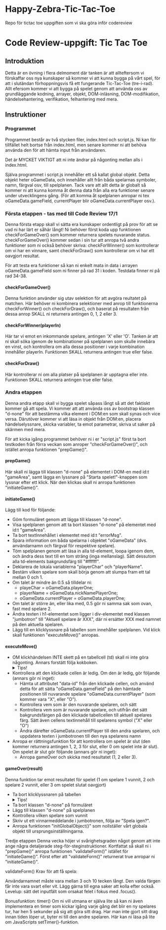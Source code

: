 # Happy-Zebra-Tic-Tac-Toe

Repo för tictac toe uppgiften som vi ska göra inför codereview

# Code Review-uppgift: Tic Tac Toe

## Introduktion

Detta är en övning i flera delmoment där tanken är att allteftersom vi
förskaffar oss nya kunskaper så kommer vi att kunna bygga på vårt spel, för att
i slutändan förhoppningsvis få ett fungerande Tic-Tac-Toe (tre-i-rad). Allt
efersom kommer vi att bygga på spelet genom att använda oss av grundläggande
kodning, arrayer, objekt, DOM-inläsning, DOM-modifikation, händelsehantering,
verifikation, felhantering med mera.

## Instruktioner

### Programmet

Programmet består av två stycken filer, index.html och script.js. Ni kan för
tillfället helt bortse från index.html, men senare kommer ni att behöva använda
den för att hämta input från användaren.

Det är MYCKET VIKTIGT att ni inte ändrar på någonting mellan alls i index.html.

Själva programmet i script.js innehåller ett så kallat global objekt. Detta
objekt heter oGameData, och innehåller allt från båda spelarnas symboler, namn,
färgval osv, till spelplanen. Tack vare att allt detta är globalt så kommer ni
att kunna komma åt denna data från alla era funktioner senare under
utvecklingens gång. (För att komma åt spelplanen anropar ni tex
oGameData.gameField, currentPlayer blir oGameData.currentPlayer osv.).

### Första etappen - tas med till Code Review 17/1

Denna första etapp skall vi sätta era kunskaper ordentligt på prov för att se
vad ni har lärt er såhär långt! Ni behöver först koda upp funktionen
checkForGameOver() som kommer returnera spelets nuvarande status.
checkForGameOver() kommer sedan i sin tur att anropa två andra funktioner som ni
också behöver skriva: checkForWinner() som kontrollerar om vi har en vinnare,
samt checkForDraw() som kontrollerar om vi har ett oavgjort resultat.

För att testa era funktioner så kan ni enkelt mata in data i arrayen
oGameData.gameField som ni finner på rad 31 i koden. Testdata finner ni på rad
34-38.

#### checkForGameOver()

Denna funktion använder sig utav selektion för att avgöra reultatet på matchen.
Här behöver ni kombinera selektioner med anrop till funktionerna
checkForWinner() och checkForDraw(), och baserat på resultaten från dessa anrop
SKALL ni returnera antingen 0, 1, 2 eller 3.

#### checkForWinner(playerIn)

Här tar vi emot en inkommande spelare, antingen 'X' eller 'O'. Tanken är att ni
skall söka igenom de kombinationer på spelplanen som skulle innebära en vinst,
och kontrollera om alla dessa positioner i varje kombination innehåller
playerIn. Funktionen SKALL returnera antingen true eller false.

#### checkForDraw()

Här kontrollerar ni om alla platser på spelplanen är upptagna eller inte.
Funktionen SKALL returnera antingen true eller false.

### Andra etappen

Denna andra etapp skall vi bygga spelet såpass långt så att det faktiskt kommer
gå att spela. Vi kommer att att använda oss av bootstrap klassen "d-none" för
att bestämma vilka element i DOM:en som skall synas och vice versa. Därutöver
kommer vi att läsa in objekt från DOM:en, placera händelselyssnare, skicka
variabler, ta emot parametrar, skriva ut saker på skärmen med mera.

För att kicka igång programmet behöver ni i er "script.js" först ta bort
testkoden från förra veckan som anroper "checkForGameOver()", och istället
anropa funktionen "prepGame()".

#### prepGame()

Här skall ni lägga till klassen "d-none" på elementet i DOM-en med id:t
"gameArea", samt lägga en lyssnare på "Starta spelet!"-knappen som lyssnar efter
ett klick. När den klickas skall ni anropa funktionen "initiateGame()".

#### initiateGame()

Lägg till kod för följande:

-   Göm formuläret genom att lägga till klassen "d-none".
-   Visa spelplanen genom att ta bort klassen "d-none" på elementet med id:t
    "gameArea".
-   Ta bort textInnehållet i elementet med id:t "errorMsg".
-   Spara information om båda spelarna i objektet "oGameData" (dvs. användarnamn
    och färgval för respektive spelare).
-   Töm spelplanen genom att läsa in alla td-element, loopa igenom dem, och
    ändra dess text till en tom sträng (inga mellanslag). Sätt dessutom alla
    td-elements bakgrundsfärg till "#ffffff".
-   Deklarera de lokala variablerna "playerChar" och "playerName".
-   Bestäm vilken spelare som skall börja genom att slumpa fram ett tal mellan 0
    och 1.
-   Om talet är mindre än 0.5 så tilldelar ni:
    -   playeChar = oGameData.playerOne;
    -   playerName = oGameData.nickNamePlayerOne;
    -   oGameData.currentPlayer = oGameData.playerOne;
-   Om talet är större än, eller lika med, 0.5 gör ni samma sak som ovan, fast
    med spelare 2.
-   Ändra texten i h1-elementet som ligger i div-elementet med klassen
    "jumbotron" till "Aktuell spelare är XXX", där ni ersätter XXX med namnet på
    den aktuella spelaren.
-   Lägg till en klicklyssnare på tabellen som innehåller spelplanen. Vid klick
    skall funktionen "executeMove()" anropas.

#### executeMove()

-   OM klickhändelsen INTE skett på en tabellcell (td) skall ni inte göra
    någonting. Annars forstätt följa kokboken.
    <details>
      <summary>Tips!</summary>
      event.target.tagName ger er namnet på elementet som klickades.
    </details>
-   Kontrollera att den klickade cellen är ledig. Om den är ledig, gör följande
    (annars gör ni inget):
    -   Hämta ut attributet "data-id" från den klickade cellen, och använd detta
        för att sätta "oGameData.gameField" på den hämtade positionen till
        nuvarande spelare "oGameData.currentPlayer" (som kommer vara "X", eller
        "O").
    -   Kontrollera vem som är den nuvarande spelaren, och sätt
    -   Kontrollera vem som är nuvarande spelare, och utifrån det sätt
        bakgrundsfärgen på den klickade tabellcellen till aktuell spelares färg.
        Sätt även cellens textinnehåll till spelarens symbol ("X" eller "O")
    -   Ändra därefter oGameData.currentPlayer till den andra spelaren, och
        uppdatera texten i jumbotronen till den nya spelarens namn
-   Anropa er rättningsfunktion för att kontrollera om spelet är slut (den
    kommer returnera antingen 1, 2, 3 för slut, eller 0 om spelet inte är slut).
    Om spelet är slut gör följande (annars gör ni inget):
    -   Anropa gameOver och skicka med resultatet (1, 2 eller 3).

#### gameOver(result)

Denna funktion tar emot resultatet för spelet (1 om spelare 1 vunnit, 2 och
spelare 2 vunnit, eller 3 om spelet slutat oavgjort)

-   Ta bort klicklyssnaren på tabellen
    <details>
      <summary>Tips!</summary>
      Googla metoden removeEventListener()!
    </details>
-   Ta bort klassen "d-none" på formuläret
-   Lägg till klassen "d-none" på spelplanen
-   Kontrollera vilken spelare som vunnit
-   Skriv ut ett vinnarmeddelande i jumbotronen, följa av "Spela igen?".
-   Anropa funktionen "initGlobalObject()" som nollställer vårt globala objekt
    till ursprungsinställningarna.

Tredje etappen Denna vecka höjer vi svårighetsgraden något genom att inte ange
några detaljerade steg-för-steginstruktioner. Kortfattat så skall ni i
"prepGame()" anropa funktionen "validateForm()" istället för "initiateGame()".
Först efter att "validateForm()" returnerat true anropar ni "initiateGame()".

validateForm() Krav för att få spela:

Användarnamnet måste vara mellan 3 och 10 tecken långt. Den valda färgen får
inte vara svart eller vit. Lägg gärna till egna saker att kolla efter också.
Levelup: sätt det inputfält som orsakat felet i fokus med .focus().

Bonusfunktion: timer() Om ni vill utmana er själva lite så kan ni även
implementera en timer som kickar igång varje gång det blir en ny spelares tur,
har hen 5 sekunder på sig att göra sitt drag. Har man inte gjort sitt drag innan
tiden löper ut, byter ni till den andre spelaren. Här kan ni läsa på lite om
JavaScripts setTimer()-funktion.
